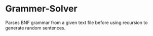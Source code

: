 # Grammer-Solver
Parses BNF grammar from a given text file before using recursion to generate random sentences.
